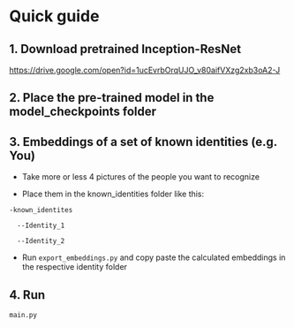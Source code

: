 # Quick guide

## 1. Download pretrained Inception-ResNet 
https://drive.google.com/open?id=1ucEvrbOrqUJO_v80aifVXzg2xb3oA2-J

## 2. Place the pre-trained model in the model_checkpoints folder 

## 3. Embeddings of a set of known identities (e.g. You)
- Take more or less 4 pictures of the people you want to recognize 

- Place them in the known_identities folder like this:

```
-known_identites

  --Identity_1
  
  --Identity_2
  ```
  
- Run ```export_embeddings.py``` and copy paste the calculated embeddings in the respective identity folder

## 4. Run 
```main.py```

